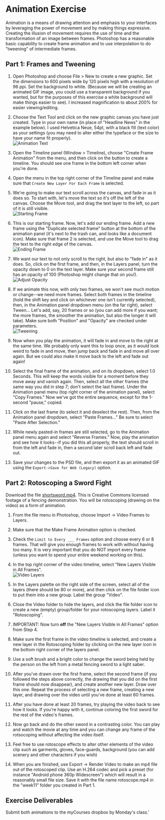 # Animation Exercise

Animation is a means of drawing attention and emphasis to your interfaces by leveraging the power of movement and by making things expressive.  Creating the illusion of movement requires the use of time and the transformation of an image between frames.  Photoshop has a reasonable basic capability to create frame animation and to use interpolation to do "tweening" of intermediate frames.  

## Part 1: Frames and Tweening

1. Open Photoshop and choose File > New to create a new graphic.  Set the dimensions to 600 pixels wide by 120 pixels high with a resolution of 96 ppi. Set the background to white. (Because we will be creating an animated GIF image, you could use a transparent background if you wanted, but for the purposes of this exercise a white background will make things easier to see).  I increased magnification to about 200% for easier viewing/editing.

1. Choose the Text Tool and click on the new graphic canvas you have just created.  Type in your own name (in place of "Headline News" in the example below).   I used Helvetica Neue, 54pt, with a black fill (text color) as your settings (you may need to alter either the typeface or the size to have your name fit properly). <br>![Animation Text](animationText.png)

1. Open the Timeline panel (Window > Timeline), choose "Create Frame Animation" from the menu, and then click on the button to create a timeline. You should see one frame in the bottom left corner when you're done. 

1. Open the menu in the top right corner of the Timeline panel and make sure that `Create New Layer For Each Frame` is selected. 

1. We're going to make our text scroll across the canvas, and fade in as it does so. To start with, let's move the text so it's off the left of the canvas. Choose the Move tool, and drag the text layer to the left, so part of it is still visible. <br>![Starting Frame](startingFrame.png)

1. This is our starting frame. Now, let's add our ending frame. Add a new frame using the "Duplicate selected frame" button at the bottom of the animation panel (it's next to the trash can, and looks like a document icon). Make sure that frame 2 is selected, and use the Move tool to drag the text to the right edge of the canvas. <br>![Ending Frame](endingFrame.png)

1. We want our text to not only scroll to the right, but also to "fade in" as it does. So, click on the first frame, and then, in the Layers panel, turn the opacity down to 0 on the text layer. Make sure your second frame still has an opacity of 100 (Photoshop might change that on you!). ![Adjust Opacity](adjustOpacity.png)

1. If we animate this now, with only two frames, we won't see much motion or change--we need more frames. Select both frames in the timeline (hold the shift key and click on whichever one isn't currently selected), then, in the Animation panel dropdown menu (on the far right), select Tween... Let's add, say, 20 frames or so (you can add more if you want; the more frames, the smoother the animation, but also the longer it will take). Make sure both "Position" and "Opacity" are checked under parameters.<br>![Tweening](tweening.png)

1. Now when you play the animation, it will fade in and move to the right at the same time. We probably only want this to loop once, as it would look weird to fade in and move, then jump back and fade in and move all over again. But we could also make it move back to the left and fade out again!

1. Select the final frame of the animation, and on its dropdown, select 1.0 Seconds. This will keep the words visible for a moment before they move away and vanish again. Then, select all the other frames (the same way you did in step 7; don't select the last frame). Under the Animation panel menu (top right corner of the animation panel), select "Copy Frames." Now we've got the entire sequence, except for the 1-second "pause," copied.

1. Click on the last frame (to select it and deselect the rest). Then, from the Animation panel dropdown, select "Paste Frames..." Be sure to select "Paste After Selection."

1. While newly pasted-in frames are still selected, go to the Animation panel menu again and select "Reverse Frames." Now, play the animation and see how it looks--if you did this all properly, the text should scroll in from the left and fade in, then a second later scroll back left and fade out. 

1. Save your changes to the PSD file, and then export it as an animated GIF using the `Export->Save for Web (Legacy)` option. 

## Part 2: Rotoscoping a Sword Fight

Download the file [shortsword.mp4](shortsword.mp4). This is Creative Commons licensed footage of a fencing demonstration. You will be rotoscoping (drawing on the video) as a form of animation.

1. From the file menu in Photoshop, choose Import -> Video Frames to Layers. 

1. Make sure that the Make Frame Animation option is checked.

1. Check the `Limit to Every ___ Frames` option and choose every 6 or 8 frames. That will give you enough frames to work with without having too many. It is very important that you do NOT import every frame (unless you want to spend your entire weekend working on this). 

1. In the top right corner of the video timeline, select "New Layers Visible in All Frames".<br>![Video Layers](rotoscopingLayers.png)

1. In the Layers palette on the right side of the screen, select all of the layers (there should be 80 or more), and then click on the file folder icon to put them into a new group. Label the group "Video".

1. Close the Video folder to hide the layers, and click the file folder icon to create a new (empty) group/folder for your rotoscoping layers. Label it "Rotoscoping".

1. IMPORTANT: Now turn **off** the "New Layers Visible in All Frames" option from Step 4.

1.	Make sure the first frame in the video timeline is selected, and create a new layer in the Rotoscoping folder by clicking on the new layer icon in the bottom right corner of the layers panel.

1.	Use a soft brush and a bright color to change the sword being held by the person on the left from a metal fencing sword to a light saber.  

1.	After you've drawn over the first frame, select the second frame (if you followed the steps above correctly, the drawing that you did on the first frame should now disappear), and create another new layer. Draw over this one. Repeat the process of selecting a new frame, creating a new layer, and drawing over the video until you've done at least 60 frames. 

1.	After you have done at least 20 frames, try playing the video back to see how it looks. If you're happy with it, continue coloring the first sword for the rest of the video's frames.

1.	Now go back and do the other sword in a contrasting color. You can play and watch the movie at any time and you can change any frame of the rotsocoping without affecting the video itself.  

1.	Feel free to use rotoscope effects to alter other elements of the video clip such as garments, gloves, face-guards, background (you can add scenery and other characters if you wish)

1. When you are finished, use Export -> Render Video to make an mp4 file out of the rotoscoped clip.  Use an H.264 codec and pick a preset (for instance "Android phone 360p Widescreen") which will result in a reasonably small file size. Save it with the file name rotoscope.mp4 in the "week11" folder you created in Part 1. 

## Exercise Deliverables

Submit both animations to the myCourses dropbox by Monday's class.'

